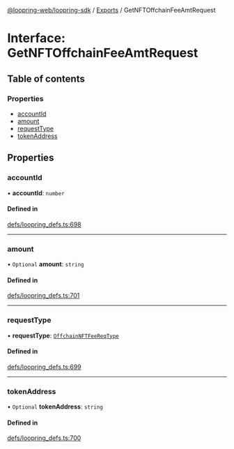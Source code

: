 [@loopring-web/loopring-sdk](../README.md) / [Exports](../modules.md) / GetNFTOffchainFeeAmtRequest

# Interface: GetNFTOffchainFeeAmtRequest

## Table of contents

### Properties

- [accountId](GetNFTOffchainFeeAmtRequest.md#accountid)
- [amount](GetNFTOffchainFeeAmtRequest.md#amount)
- [requestType](GetNFTOffchainFeeAmtRequest.md#requesttype)
- [tokenAddress](GetNFTOffchainFeeAmtRequest.md#tokenaddress)

## Properties

### accountId

• **accountId**: `number`

#### Defined in

[defs/loopring_defs.ts:698](https://github.com/Loopring/loopring_sdk/blob/a4b843d/src/defs/loopring_defs.ts#L698)

___

### amount

• `Optional` **amount**: `string`

#### Defined in

[defs/loopring_defs.ts:701](https://github.com/Loopring/loopring_sdk/blob/a4b843d/src/defs/loopring_defs.ts#L701)

___

### requestType

• **requestType**: [`OffchainNFTFeeReqType`](../enums/OffchainNFTFeeReqType.md)

#### Defined in

[defs/loopring_defs.ts:699](https://github.com/Loopring/loopring_sdk/blob/a4b843d/src/defs/loopring_defs.ts#L699)

___

### tokenAddress

• `Optional` **tokenAddress**: `string`

#### Defined in

[defs/loopring_defs.ts:700](https://github.com/Loopring/loopring_sdk/blob/a4b843d/src/defs/loopring_defs.ts#L700)
